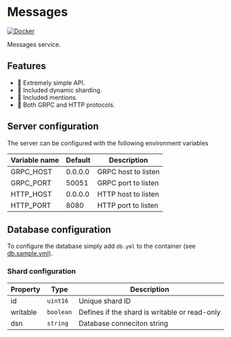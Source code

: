 # Messages

[![Docker](https://github.com/skamenetskiy/messages/actions/workflows/docker.yml/badge.svg)](https://github.com/skamenetskiy/messages/actions/workflows/docker.yml)

Messages service.

## Features

- 🚀 Extremely simple API.
- 🚀 Included dynamic sharding.
- 🚀 Included mentions.
- 🚀 Both GRPC and HTTP protocols.

## Server configuration

The server can be configured with the following environment variables

| Variable name | Default | Description         |
|---------------|---------|---------------------|
| GRPC_HOST     | 0.0.0.0 | GRPC host to listen |
| GRPC_PORT     | 50051   | GRPC port to listen |
| HTTP_HOST     | 0.0.0.0 | HTTP host to listen |
| HTTP_PORT     | 8080    | HTTP port to listen |

## Database configuration

To configure the database simply add `db.yml` to the container (see [db.sample.yml](db.sample.yml)).

### Shard configuration

| Property | Type      | Description                                   |
|----------|-----------|-----------------------------------------------|
| id       | `uint16`  | Unique shard ID                               |
| writable | `boolean` | Defines if the shard is writable or read-only |
| dsn      | `string`  | Database conneciton string                    |